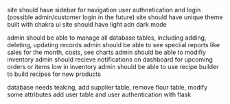 site should have sidebar for navigation
user authnetication and login (possible admin/customer login in the future)
site should have unique theme built with chakra ui
site should have light adn dark mode

admin should be able to manage all database tables, including adding, deleting, updating records
admin should be able to see speciial reports like sales for the month, costs, see charts
admin should be able to modifiy inventory
admin should recieve notifications on dashboard for upcoming orders or items low in inventory
admin should be able to use recipe builder to build recipes for new products

database needs teaking, add supplier table, remove flour table, modify some attributes
add user table and user authentication with flask

